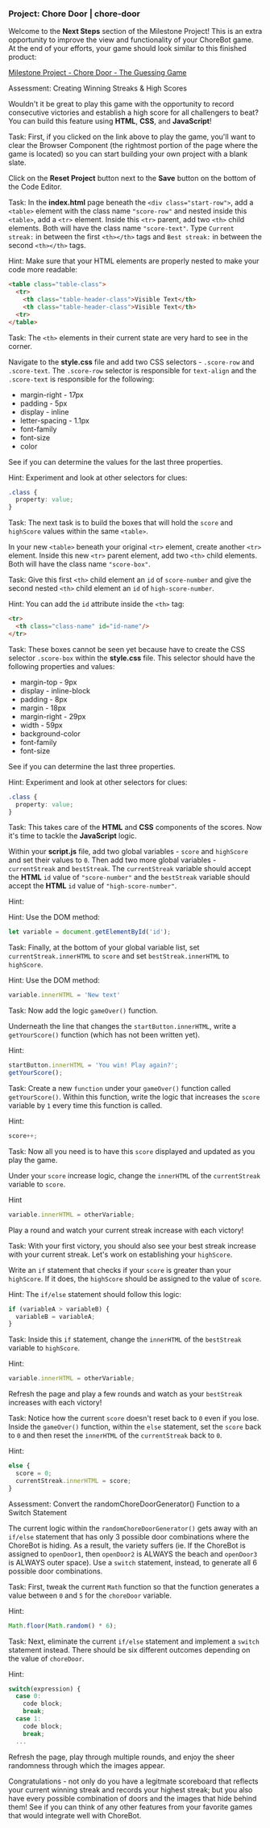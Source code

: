 ### Project: Chore Door | chore-door

Welcome to the __Next Steps__ section of the Milestone Project! This is an extra opportunity to improve the view and functionality of your ChoreBot game.
At the end of your efforts, your game should look similar to this finished product:

[Milestone Project - Chore Door - The Guessing Game](https://s3.amazonaws.com/codecademy-content/projects/chore-door/chore-door-final/index.html "Chore Door")

Assessment: Creating Winning Streaks & High Scores

Wouldn't it be great to play this game with the opportunity to record consecutive victories and establish a high score for all challengers to beat? You can build this feature using __HTML__, __CSS__, and __JavaScript__!

Task: First, if you clicked on the link above to play the game, you'll want to clear the Browser Component (the rightmost portion of the page where the game is located) so you can start building your own project with a blank slate.

Click on the __Reset Project__ button next to the __Save__ button on the bottom of the Code Editor.

Task: In the __index.html__ page beneath the `<div class="start-row">`, add a `<table>` element with the class name `"score-row"` and nested inside this `<table>`, add a `<tr>` element. Inside this `<tr>` parent, add two `<th>` child elements. Both will have the class name `"score-text"`. Type `Current streak:` in between the first `<th></th>` tags and `Best streak:` in between the second `<th></th>` tags.

Hint: Make sure that your HTML elements are properly nested to make your code more readable:
```html
<table class="table-class">
  <tr>
    <th class="table-header-class">Visible Text</th>
    <th class="table-header-class">Visible Text</th>
  <tr>
</table>
```

Task: The `<th>` elements in their current state are very hard to see in the corner.  

Navigate to the __style.css__ file and add two CSS selectors - `.score-row` and `.score-text`.  The `.score-row` selector is responsible for `text-align` and the `.score-text` is responsible for the following:

  * margin-right - 17px
  * padding - 5px 
  * display - inline
  * letter-spacing - 1.1px
  * font-family 
  * font-size 
  * color 

See if you can determine the values for the last three properties.

Hint: Experiment and look at other selectors for clues:
```css
.class { 
  property: value;
}
```

Task: The next task is to build the boxes that will hold the `score` and `highScore` values within the same `<table>`.  

In your new `<table>` beneath your original `<tr>` element, create another `<tr>` element. Inside this new `<tr>` parent element, add two `<th>` child elements. Both will have the class name `"score-box"`.

Task: Give this first `<th>` child element an `id` of `score-number` and give the second nested `<th>` child element an `id` of `high-score-number`.

Hint: You can add the `id` attribute inside the `<th>` tag:
```html
<tr>
  <th class="class-name" id="id-name"/> 
</tr>
```

Task: These boxes cannot be seen yet because have to create the CSS selector `.score-box` within the __style.css__ file. This selector should have the following properties and values:

  * margin-top - 9px 
  * display - inline-block
  * padding - 8px
  * margin - 18px
  * margin-right - 29px
  * width - 59px
  * background-color
  * font-family
  * font-size

See if you can determine the last three properties.

Hint: Experiment and look at other selectors for clues:
```css
.class { 
  property: value;
}
```

Task: This takes care of the __HTML__ and __CSS__ components of the scores. Now it's time to tackle the __JavaScript__ logic.

Within your __script.js__ file, add two global variables - `score` and `highScore` and set their values to `0`. Then add two more global variables - `currentStreak` and `bestStreak`. The `currentStreak` variable should accept the __HTML__ `id` value of `"score-number"` and the `bestStreak` variable should accept the __HTML__ `id` value of `"high-score-number"`. 

Hint:

Hint: Use the DOM method: 
```js
let variable = document.getElementById('id');
```

Task: Finally, at the bottom of your global variable list, set `currentStreak.innerHTML` to `score` and set `bestStreak.innerHTML` to `highScore`.

Hint: Use the DOM method: 
```js
variable.innerHTML = 'New text'
```

Task: Now add the logic `gameOver()` function.

Underneath the line that changes the `startButton.innerHTML`, write a `getYourScore()` function (which has not been written yet).

Hint: 
```js
startButton.innerHTML = 'You win! Play again?';
getYourScore();
```

Task: Create a new `function` under your `gameOver()` function called `getYourScore()`. Within this function, write the logic that increases the `score` variable by `1` every time this function is called.

Hint:
```js
score++;
```

Task: Now all you need is to have this `score` displayed and updated as you play the game. 

Under your `score` increase logic, change the `innerHTML` of the `currentStreak` variable to `score`.

Hint
```js
variable.innerHTML = otherVariable;
```

Play a round and watch your current streak increase with each victory!

Task: With your first victory, you should also see your best streak increase with your current streak. Let's work on establishing your `highScore`.

Write an `if` statement that checks if your `score` is greater than your `highScore`. If it does, the `highScore` should be assigned to the value of `score`.

Hint: The `if/else` statement should follow this logic:
```js
if (variableA > variableB) {
  variableB = variableA;
}
```

Task: Inside this `if` statement, change the `innerHTML` of the `bestStreak` variable to `highScore`.

Hint:
```js
variable.innerHTML = otherVariable;
```

Refresh the page and play a few rounds and watch as your `bestStreak` increases with each victory!

Task: Notice how the current `score` doesn't reset back to `0` even if you lose. Inside the `gameOver()` function, within the `else` statement, set the `score` back to `0` and then reset the `innerHTML` of the `currentStreak` back to `0`.

Hint:
```js
else {
  score = 0;
  currentStreak.innerHTML = score;
}
```

Assessment: Convert the randomChoreDoorGenerator() Function to a Switch Statement

The current logic within the `randomChoreDoorGenerator()` gets away with an `if/else` statement that has only 3 possible door combinations where the ChoreBot is hiding.  As a result, the variety suffers (ie. If the ChoreBot is assigned to `openDoor1`, then `openDoor2` is ALWAYS the beach and `openDoor3` is ALWAYS outer space). Use a `switch` statement, instead, to generate all 6 possible door combinations. 

Task: First, tweak the current `Math` function so that the function generates a value between `0` and `5` for the `choreDoor` variable.

Hint:
```js
Math.floor(Math.random() * 6);
```

Task: Next, eliminate the current `if/else` statement and implement a `switch` statement instead. There should be six different outcomes depending on the value of `choreDoor`. 

Hint:
```js
switch(expression) {
  case 0:
    code block;
    break;
  case 1:
    code block;
    break;
  ...
```

Refresh the page, play through multiple rounds, and enjoy the sheer randomness through which the images appear.

Congratulations - not only do you have a legitmate scoreboard that reflects your current winning streak and records your highest streak; but you also have every possible combination of doors and the images that hide behind them! See if you can think of any other features from your favorite games that would integrate well with ChoreBot.

